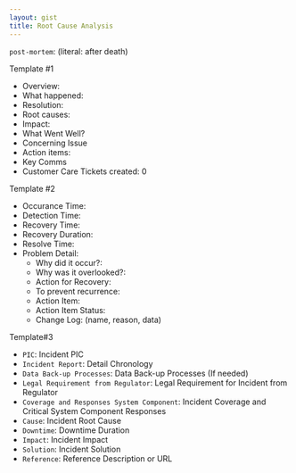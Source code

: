 ```yaml
---
layout: gist
title: Root Cause Analysis
---
```


`post-mortem`: (literal: after death)

Template #1
- Overview:
- What happened:
- Resolution:
- Root causes:
- Impact:
- What Went Well?
- Concerning Issue
- Action items:
- Key Comms
- Customer Care Tickets created: 0


Template #2
- Occurance Time:
- Detection Time:
- Recovery Time:
- Recovery Duration:
- Resolve Time:
- Problem Detail:
  - Why did it occur?:
  - Why was it overlooked?:
  - Action for Recovery:
  - To prevent recurrence:
  - Action Item:
  - Action Item Status:
  - Change Log: (name, reason, data)


Template#3

- `PIC`: Incident PIC
- `Incident Report`: Detail Chronology
- `Data Back-up Processes`:	Data Back-up Processes (If needed)
- `Legal Requirement from Regulator`:	Legal Requirement for Incident from Regulator 
- `Coverage and Responses System Component`:	Incident Coverage and Critical System Component Responses
- `Cause`: Incident Root Cause
- `Downtime`: Downtime Duration
- `Impact`:	Incident Impact
- `Solution`:	Incident Solution
- `Reference`:	Reference Description or URL
